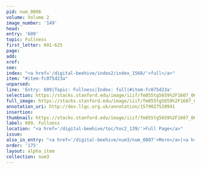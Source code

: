 ```yaml
---
pid: num_0806
volume: Volume 2
image_number: '149'
head: 
entry: '609'
topic: Fullness
first_letter: 601-625
page: 
add: 
xref: 
see: 
index: "<a href='/digital-beehive/index2/index_1560/'>full</a>"
item: "#item-fc075d23a"
unparsed: 
line: 'Entry: 609|Topic: Fullness|Index: full|#item-fc075d23a'
selection: https://stacks.stanford.edu/image/iiif/fm855tg5659%2F1607_0616/432,1201,2852,449/full/0/default.jpg
full_image: https://stacks.stanford.edu/image/iiif/fm855tg5659%2F1607_0616/full/full/0/default.jpg
annotation_uri: http://dev.llgc.org.uk/annotation/1579027539941
insertion: 
thumbnail: https://stacks.stanford.edu/image/iiif/fm855tg5659%2F1607_0616/432,1201,600,180/250,/0/default.jpg
label: 609. Fullness
location: "<a href='/digital-beehive/toc/toc2_139/'>Full Page</a>"
issue: 
also_in_entry: "<a href='/digital-beehive/num3/num_0807'>More</a>|<a href='/digital-beehive/num3/num_0808'>Further</a>"
order: '175'
layout: alpha_item
collection: num3
---
```

